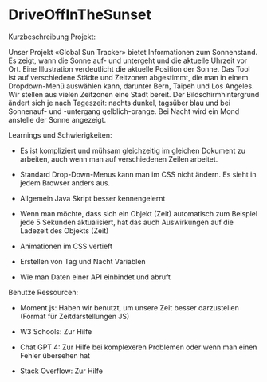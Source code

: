# DriveOffInTheSunset

Kurzbeschreibung Projekt: 

Unser Projekt «Global Sun Tracker» bietet Informationen zum Sonnenstand. Es zeigt, wann die Sonne auf- und untergeht und die aktuelle Uhrzeit vor Ort. Eine Illustration verdeutlicht die aktuelle Position der Sonne. Das Tool ist auf verschiedene Städte und Zeitzonen abgestimmt, die man in einem Dropdown-Menü auswählen kann, darunter Bern, Taipeh und Los Angeles. Wir stellen aus vielen Zeitzonen eine Stadt bereit. Der Bildschirmhintergrund ändert sich je nach Tageszeit: nachts dunkel, tagsüber blau und bei Sonnenauf- und -untergang gelblich-orange. Bei Nacht wird ein Mond anstelle der Sonne angezeigt.

Learnings und Schwierigkeiten:

-	Es ist kompliziert und mühsam gleichzeitig im gleichen Dokument zu    
arbeiten, auch wenn man auf verschiedenen Zeilen arbeitet. 

-	Standard Drop-Down-Menus kann man im CSS nicht ändern. Es sieht in jedem Browser anders aus. 

-	Allgemein Java Skript besser kennengelernt 

-	Wenn man möchte, dass sich ein Objekt (Zeit) automatisch zum Beispiel jede 5 Sekunden aktualisiert, hat das auch Auswirkungen auf die Ladezeit des Objekts (Zeit)

-	Animationen im CSS vertieft 

-	Erstellen von Tag und Nacht Variablen

-	Wie man Daten einer API einbindet und abruft


Benutze Ressourcen:

- Moment.js: Haben wir benutzt, um unsere Zeit besser darzustellen (Format für Zeitdarstellungen JS)

- W3 Schools: Zur Hilfe 

- Chat GPT 4: Zur Hilfe bei komplexeren Problemen oder wenn man einen Fehler übersehen hat

- Stack Overflow: Zur Hilfe 


